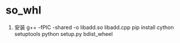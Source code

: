 # so_whl

 1. 安装
   g++ -fPIC -shared -o libadd.so libadd.cpp
   pip install cython setuptools
   python setup.py bdist_wheel
